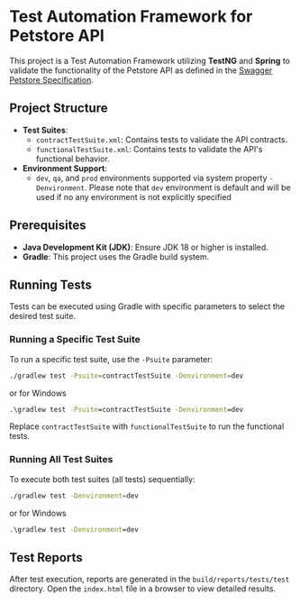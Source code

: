 # Test Automation Framework for Petstore API

This project is a Test Automation Framework utilizing **TestNG** and **Spring** to validate the functionality of the Petstore API as defined in the [Swagger Petstore Specification](https://petstore.swagger.io/#/).

## Project Structure

- **Test Suites**:
  - `contractTestSuite.xml`: Contains tests to validate the API contracts.
  - `functionalTestSuite.xml`: Contains tests to validate the API's functional behavior.
- **Environment Support**:
  - `dev`, `qa`, and `prod` environments supported via system property `-Denvironment`.
    Please note that `dev` environment is default and will be used if no any environment is not explicitly specified 

## Prerequisites

- **Java Development Kit (JDK)**: Ensure JDK 18 or higher is installed.
- **Gradle**: This project uses the Gradle build system.

## Running Tests

Tests can be executed using Gradle with specific parameters to select the desired test suite.

### Running a Specific Test Suite

To run a specific test suite, use the `-Psuite` parameter:

```bash
./gradlew test -Psuite=contractTestSuite -Denvironment=dev
```
or for Windows
```cmd
.\gradlew test -Psuite=contractTestSuite -Denvironment=dev
```
Replace `contractTestSuite` with `functionalTestSuite` to run the functional tests.

### Running All Test Suites
To execute both test suites (all tests) sequentially:
```bash
./gradlew test -Denvironment=dev
```
or for Windows
```cmd
.\gradlew test -Denvironment=dev
```

## Test Reports
After test execution, reports are generated in the `build/reports/tests/test` directory. Open the `index.html` file in a browser to view detailed results.
